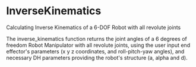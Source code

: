 # InverseKinematics
Calculating Inverse Kinematics of a 6-DOF Robot with all revolute joints

The inverse_kinematics function returns the joint angles of a 6 degrees of freedom Robot Manipulator with all revolute joints, using the user input end effector's parameters (x y z coordinates, and roll-pitch-yaw angles), and necessary DH parameters providing the robot's structure (a, alpha and d).

